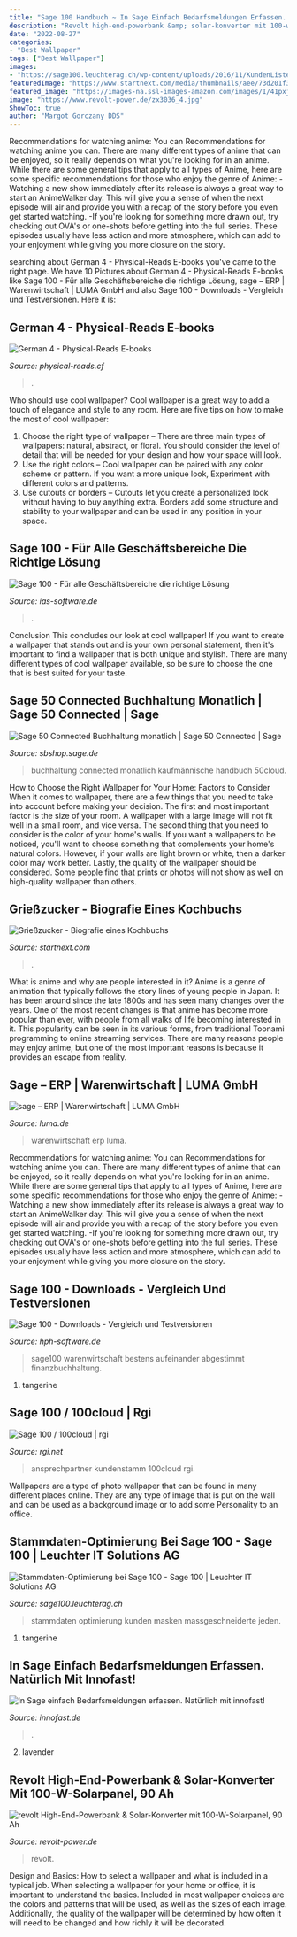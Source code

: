 ```yaml
---
title: "Sage 100 Handbuch ~ In Sage Einfach Bedarfsmeldungen Erfassen. Natürlich Mit Innofast!"
description: "Revolt high-end-powerbank &amp; solar-konverter mit 100-w-solarpanel, 90 ah"
date: "2022-08-27"
categories:
- "Best Wallpaper"
tags: ["Best Wallpaper"]
images:
- "https://sage100.leuchterag.ch/wp-content/uploads/2016/11/KundenListe-990x1024.jpg"
featuredImage: "https://www.startnext.com/media/thumbnails/aee/73d201f30821128157f4c56c8cbffaee/712b7ea1/Titel_Crowdfunding_NEU_0003.jpg"
featured_image: "https://images-na.ssl-images-amazon.com/images/I/41pxjJlLT-L._SX350_BO1,204,203,200_.jpg"
image: "https://www.revolt-power.de/zx3036_4.jpg"
ShowToc: true
author: "Margot Gorczany DDS"
---
```



Recommendations for watching anime: You can
Recommendations for watching anime you can. There are many different types of anime that can be enjoyed, so it really depends on what you're looking for in an anime. While there are some general tips that apply to all types of Anime, here are some specific recommendations for those who enjoy the genre of Anime: 
-Watching a new show immediately after its release is always a great way to start an AnimeWalker day. This will give you a sense of when the next episode will air and provide you with a recap of the story before you even get started watching. 
-If you're looking for something more drawn out, try checking out OVA's or one-shots before getting into the full series. These episodes usually have less action and more atmosphere, which can add to your enjoyment while giving you more closure on the story.

	

		
searching about German 4 - Physical-Reads E-books you've came to the right page. We have 10 Pictures about German 4 - Physical-Reads E-books like Sage 100 - Für alle Geschäftsbereiche die richtige Lösung, sage – ERP | Warenwirtschaft | LUMA GmbH and also Sage 100 - Downloads - Vergleich und Testversionen. Here it is:
		
    
## German 4 - Physical-Reads E-books

<img loading=lazy src="https://images-na.ssl-images-amazon.com/images/I/41pxjJlLT-L._SX350_BO1,204,203,200_.jpg" onerror="this.onerror=null;this.src='https://tse2.mm.bing.net/th?id=OIP.5Jav_KBtOgSKDQ5sPiqnIgAAAA&amp;pid=15.1';" alt="German 4 - Physical-Reads E-books">

_Source: physical-reads.cf_

>. 

	

Who should use cool wallpaper?
Cool wallpaper is a great way to add a touch of elegance and style to any room. Here are five tips on how to make the most of cool wallpaper: 
1) Choose the right type of wallpaper – There are three main types of wallpapers: natural, abstract, or floral. You should consider the level of detail that will be needed for your design and how your space will look. 
2) Use the right colors – Cool wallpaper can be paired with any color scheme or pattern. If you want a more unique look, Experiment with different colors and patterns. 
3) Use cutouts or borders – Cutouts let you create a personalized look without having to buy anything extra. Borders add some structure and stability to your wallpaper and can be used in any position in your space.

    
## Sage 100 - Für Alle Geschäftsbereiche Die Richtige Lösung

<img loading=lazy src="https://www.ias-software.de/de/upload/produktbroschuere_sage100.png" onerror="this.onerror=null;this.src='https://tse4.mm.bing.net/th?id=OIP.71Mw3o408RzOeucTDJgUzAAAAA&amp;pid=15.1';" alt="Sage 100 - Für alle Geschäftsbereiche die richtige Lösung">

_Source: ias-software.de_

>. 

	

Conclusion
This concludes our look at cool wallpaper! If you want to create a wallpaper that stands out and is your own personal statement, then it's important to find a wallpaper that is both unique and stylish. There are many different types of cool wallpaper available, so be sure to choose the one that is best suited for your taste.

    
## Sage 50 Connected Buchhaltung Monatlich | Sage 50 Connected | Sage

<img loading=lazy src="https://sbshop.sage.de/media/image/8f/d2/1f/1_Finanzbuchhaltung5ba39e2e62ef1.png" onerror="this.onerror=null;this.src='https://tse3.mm.bing.net/th?id=OIP.oEQLgzUS9G_IIBRusPPbxwHaFK&amp;pid=15.1';" alt="Sage 50 Connected Buchhaltung monatlich | Sage 50 Connected | Sage">

_Source: sbshop.sage.de_

>buchhaltung connected monatlich kaufmännische handbuch 50cloud. 

	

How to Choose the Right Wallpaper for Your Home: Factors to Consider
When it comes to wallpaper, there are a few things that you need to take into account before making your decision. The first and most important factor is the size of your room. A wallpaper with a large image will not fit well in a small room, and vice versa. 
The second thing that you need to consider is the color of your home's walls. If you want a wallpapers to be noticed, you'll want to choose something that complements your home's natural colors. However, if your walls are light brown or white, then a darker color may work better. 
Lastly, the quality of the wallpaper should be considered. Some people find that prints or photos will not show as well on high-quality wallpaper than others.

    
## Grießzucker - Biografie Eines Kochbuchs

<img loading=lazy src="https://www.startnext.com/media/thumbnails/aee/73d201f30821128157f4c56c8cbffaee/712b7ea1/Titel_Crowdfunding_NEU_0003.jpg" onerror="this.onerror=null;this.src='https://tse2.mm.bing.net/th?id=OIP.gM-K9wQqsF0ljpTjBzekZgHaB7&amp;pid=15.1';" alt="Grießzucker - Biografie eines Kochbuchs">

_Source: startnext.com_

>. 

	

What is anime and why are people interested in it?
Anime is a genre of animation that typically follows the story lines of young people in Japan. It has been around since the late 1800s and has seen many changes over the years. One of the most recent changes is that anime has become more popular than ever, with people from all walks of life becoming interested in it. This popularity can be seen in its various forms, from traditional Toonami programming to online streaming services. There are many reasons people may enjoy anime, but one of the most important reasons is because it provides an escape from reality.

    
## Sage – ERP | Warenwirtschaft | LUMA GmbH

<img loading=lazy src="https://www.luma.de/wp-content/uploads/2020/07/sage100cloud_product_2_de-6-300x206.png" onerror="this.onerror=null;this.src='https://tse1.mm.bing.net/th?id=OIP.u66_kRicDv_jc53X33LBdgAAAA&amp;pid=15.1';" alt="sage – ERP | Warenwirtschaft | LUMA GmbH">

_Source: luma.de_

>warenwirtschaft erp luma. 

	

Recommendations for watching anime: You can
Recommendations for watching anime you can. There are many different types of anime that can be enjoyed, so it really depends on what you're looking for in an anime. While there are some general tips that apply to all types of Anime, here are some specific recommendations for those who enjoy the genre of Anime: 
-Watching a new show immediately after its release is always a great way to start an AnimeWalker day. This will give you a sense of when the next episode will air and provide you with a recap of the story before you even get started watching. 
-If you're looking for something more drawn out, try checking out OVA's or one-shots before getting into the full series. These episodes usually have less action and more atmosphere, which can add to your enjoyment while giving you more closure on the story.

    
## Sage 100 - Downloads - Vergleich Und Testversionen

<img loading=lazy src="https://www.hph-software.de/wp-content/uploads/2021/04/Sage100-Ansicht.png" onerror="this.onerror=null;this.src='https://tse2.mm.bing.net/th?id=OIP.pG9jC87AwzrJK3EAByh-uwHaE9&amp;pid=15.1';" alt="Sage 100 - Downloads - Vergleich und Testversionen">

_Source: hph-software.de_

>sage100 warenwirtschaft bestens aufeinander abgestimmt finanzbuchhaltung. 

	

1. tangerine 

    
## Sage 100 / 100cloud | Rgi

<img loading=lazy src="https://www.rgi.net/fileadmin/_processed_/6/b/csm_sage100-kundenstamm-ansprechpartner_5e23f91031.png" onerror="this.onerror=null;this.src='https://tse3.mm.bing.net/th?id=OIP.5IGMAeop4cYmvY0fGw8FhgHaEK&amp;pid=15.1';" alt="Sage 100 / 100cloud | rgi">

_Source: rgi.net_

>ansprechpartner kundenstamm 100cloud rgi. 

	



Wallpapers are a type of photo wallpaper that can be found in many different places online. They are any type of image that is put on the wall and can be used as a background image or to add some Personality to an office.

    
## Stammdaten-Optimierung Bei Sage 100 - Sage 100 | Leuchter IT Solutions AG

<img loading=lazy src="https://sage100.leuchterag.ch/wp-content/uploads/2016/11/KundenListe-990x1024.jpg" onerror="this.onerror=null;this.src='https://tse1.mm.bing.net/th?id=OIP.th6IyZeYl36AeR-FDDhoVQHaHq&amp;pid=15.1';" alt="Stammdaten-Optimierung bei Sage 100 - Sage 100 | Leuchter IT Solutions AG">

_Source: sage100.leuchterag.ch_

>stammdaten optimierung kunden masken massgeschneiderte jeden. 

	

1. tangerine 

    
## In Sage Einfach Bedarfsmeldungen Erfassen. Natürlich Mit Innofast!

<img loading=lazy src="https://www.innofast.de/img/Bedarf-Kontextmenü.png" onerror="this.onerror=null;this.src='https://tse4.mm.bing.net/th?id=OIP.1rYoS_E4yoci8ScbyZ9V4gAAAA&amp;pid=15.1';" alt="In Sage einfach Bedarfsmeldungen erfassen. Natürlich mit innofast!">

_Source: innofast.de_

>. 

	

2. lavender 

    
## Revolt High-End-Powerbank &amp; Solar-Konverter Mit 100-W-Solarpanel, 90 Ah

<img loading=lazy src="https://www.revolt-power.de/zx3036_4.jpg" onerror="this.onerror=null;this.src='https://tse4.mm.bing.net/th?id=OIP.Lk_EeUIdquHEmAah-V37VgHaFj&amp;pid=15.1';" alt="revolt High-End-Powerbank &amp; Solar-Konverter mit 100-W-Solarpanel, 90 Ah">

_Source: revolt-power.de_

>revolt. 

	

Design and Basics: How to select a wallpaper and what is included in a typical job.
When selecting a wallpaper for your home or office, it is important to understand the basics. Included in most wallpaper choices are the colors and patterns that will be used, as well as the sizes of each image. Additionally, the quality of the wallpaper will be determined by how often it will need to be changed and how richly it will be decorated.


